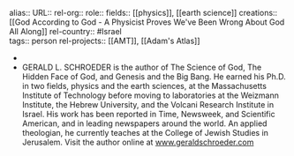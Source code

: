 alias::
URL::
rel-org:: 
role::
fields:: [[physics]], [[earth science]] 
creations:: [[God According to God - A Physicist Proves We've Been Wrong About God All Along]] 
rel-country:: #Israel  
tags:: person
rel-projects:: [[AMT]], [[Adam's Atlas]] 



-
- GERALD L. SCHROEDER is the author of The Science of God, The Hidden Face of God, and Genesis and the Big Bang. He earned his Ph.D. in two fields, physics and the earth sciences, at the Massachusetts Institute of Technology before moving to laboratories at the Weizmann Institute, the Hebrew University, and the Volcani Research Institute in Israel. His work has been reported in Time, Newsweek, and Scientific American, and in leading newspapers around the world. An applied theologian, he currently teaches at the College of Jewish Studies in Jerusalem. Visit the author online at www.geraldschroeder.com